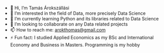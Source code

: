 - 👋 Hi, I’m Tamás Árokszállási
- 👀 I’m interested in the field of Data, more precisely Data Science 
- 🌱 I’m currently learning Python and its libraries related to Data Science
- 💞️ I’m looking to collaborate on any Data related projects
- 📫 How to reach me: arokthomas@gmail.com  
- ⚡ Fun fact: I studied Applied Economics as my BSc and International Economy and Business in Masters. Programming is my hobby

<!---
TamasArokszallasi/TamasArokszallasi is a ✨ special ✨ repository because its `README.md` (this file) appears on your GitHub profile.
You can click the Preview link to take a look at your changes.
--->
